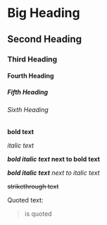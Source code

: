 # Big Heading

## Second Heading

### Third Heading

#### Fourth Heading

##### Fifth Heading

###### Sixth Heading

**bold text**

_italic text_

**_bold italic text_ next to bold text**

_**bold italic text** next to italic text_

~~strikethrough text~~

Quoted text:
>is quoted




